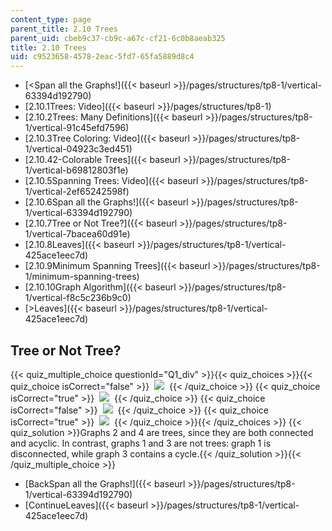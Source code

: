 ```yaml
---
content_type: page
parent_title: 2.10 Trees
parent_uid: cbeb9c37-cb9c-a67c-cf21-6c0b8aeab325
title: 2.10 Trees
uid: c9523658-4578-2eac-5fd7-65fa5889d8c4
---
```


*   [\<Span all the Graphs!]({{< baseurl >}}/pages/structures/tp8-1/vertical-63394d192790)
*   [2.10.1Trees: Video]({{< baseurl >}}/pages/structures/tp8-1)
*   [2.10.2Trees: Many Definitions]({{< baseurl >}}/pages/structures/tp8-1/vertical-91c45efd7596)
*   [2.10.3Tree Coloring: Video]({{< baseurl >}}/pages/structures/tp8-1/vertical-04923c3ed451)
*   [2.10.42-Colorable Trees]({{< baseurl >}}/pages/structures/tp8-1/vertical-b69812803f1e)
*   [2.10.5Spanning Trees: Video]({{< baseurl >}}/pages/structures/tp8-1/vertical-2ef65242598f)
*   [2.10.6Span all the Graphs!]({{< baseurl >}}/pages/structures/tp8-1/vertical-63394d192790)
*   [2.10.7Tree or Not Tree?]({{< baseurl >}}/pages/structures/tp8-1/vertical-7bacea60d91e)
*   [2.10.8Leaves]({{< baseurl >}}/pages/structures/tp8-1/vertical-425ace1eec7d)
*   [2.10.9Minimum Spanning Trees]({{< baseurl >}}/pages/structures/tp8-1/minimum-spanning-trees)
*   [2.10.10Graph Algorithm]({{< baseurl >}}/pages/structures/tp8-1/vertical-f8c5c236b9c0)
*   [\>Leaves]({{< baseurl >}}/pages/structures/tp8-1/vertical-425ace1eec7d)

Tree or Not Tree?
-----------------

  
{{< quiz_multiple_choice questionId="Q1_div" >}}{{< quiz_choices >}}{{< quiz_choice isCorrect="false" >}}&nbsp; ![](/courses/electrical-engineering-and-computer-science/6-042j-mathematics-for-computer-science-spring-2015/structures/tp8-1/vertical-7bacea60d91e/pp5prob2a.gif) &nbsp;{{< /quiz_choice >}}
{{< quiz_choice isCorrect="true" >}}&nbsp; ![](/courses/electrical-engineering-and-computer-science/6-042j-mathematics-for-computer-science-spring-2015/structures/tp8-1/vertical-7bacea60d91e/pp5prob2b.gif) &nbsp;{{< /quiz_choice >}}
{{< quiz_choice isCorrect="false" >}}&nbsp; ![](/courses/electrical-engineering-and-computer-science/6-042j-mathematics-for-computer-science-spring-2015/structures/tp8-1/vertical-7bacea60d91e/pp5prob2c.gif) &nbsp;{{< /quiz_choice >}}
{{< quiz_choice isCorrect="true" >}}&nbsp; ![](/courses/electrical-engineering-and-computer-science/6-042j-mathematics-for-computer-science-spring-2015/structures/tp8-1/vertical-7bacea60d91e/pp5prob2d.gif) &nbsp;{{< /quiz_choice >}}{{< /quiz_choices >}}
{{< quiz_solution >}}Graphs 2 and 4 are trees, since they are both connected and acyclic. In contrast, graphs 1 and 3 are not trees: graph 1 is disconnected, while graph 3 contains a cycle.{{< /quiz_solution >}}{{< /quiz_multiple_choice >}}

*   [BackSpan all the Graphs!]({{< baseurl >}}/pages/structures/tp8-1/vertical-63394d192790)
*   [ContinueLeaves]({{< baseurl >}}/pages/structures/tp8-1/vertical-425ace1eec7d)